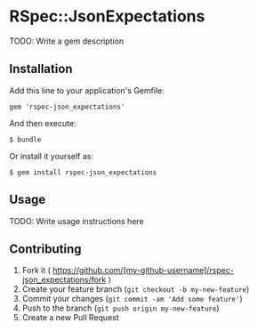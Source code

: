 # RSpec::JsonExpectations

TODO: Write a gem description

## Installation

Add this line to your application's Gemfile:

    gem 'rspec-json_expectations'

And then execute:

    $ bundle

Or install it yourself as:

    $ gem install rspec-json_expectations

## Usage

TODO: Write usage instructions here

## Contributing

1. Fork it ( https://github.com/[my-github-username]/rspec-json_expectations/fork )
2. Create your feature branch (`git checkout -b my-new-feature`)
3. Commit your changes (`git commit -am 'Add some feature'`)
4. Push to the branch (`git push origin my-new-feature`)
5. Create a new Pull Request
